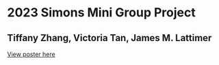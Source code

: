 # 2023 Simons Mini Group Project
## Tiffany Zhang, Victoria Tan, James M. Lattimer

[View poster here](https://docs.google.com/presentation/d/1gz1yccseOo-9F_YTE6uVR0CvieHblrGQUawo324e8kg/edit?usp=sharing)
